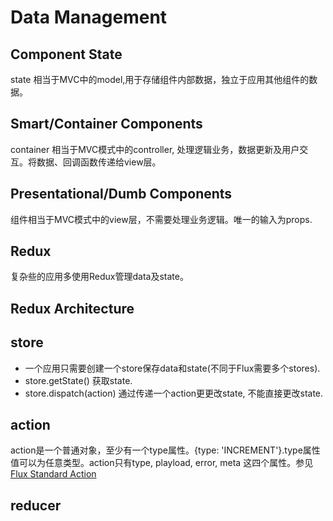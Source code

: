 # Data Management 

## Component State

state 相当于MVC中的model,用于存储组件内部数据，独立于应用其他组件的数据。

## Smart/Container Components

container 相当于MVC模式中的controller, 处理逻辑业务，数据更新及用户交互。将数据、回调函数传递给view层。

## Presentational/Dumb Components

组件相当于MVC模式中的view层，不需要处理业务逻辑。唯一的输入为props.

## Redux

复杂些的应用多使用Redux管理data及state。

## Redux Architecture

## store

* 一个应用只需要创建一个store保存data和state(不同于Flux需要多个stores).
* store.getState() 获取state.
* store.dispatch(action) 通过传递一个action更更改state, 不能直接更改state.

## action 

action是一个普通对象，至少有一个type属性。{type: 'INCREMENT'}.type属性值可以为任意类型。action只有type, playload, error, meta 这四个属性。参见 [Flux Standard Action](https://github.com/acdlite/flux-standard-action)

## reducer











